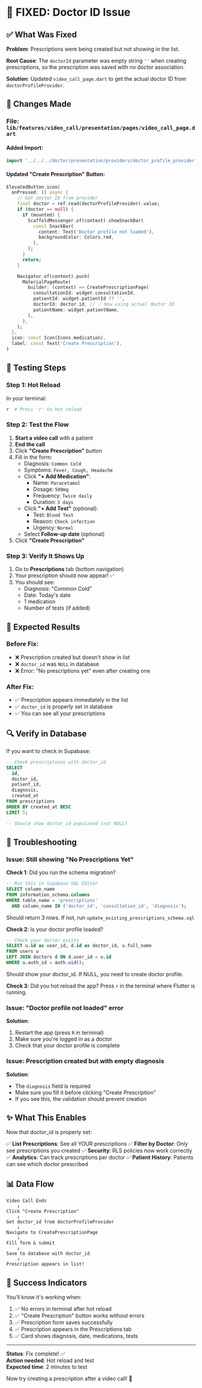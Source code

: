 # 🔧 FIXED: Doctor ID Issue

## ✅ What Was Fixed

**Problem**: Prescriptions were being created but not showing in the list.

**Root Cause**: The `doctorId` parameter was empty string `''` when creating prescriptions, so the prescription was saved with no doctor association.

**Solution**: Updated `video_call_page.dart` to get the actual doctor ID from `doctorProfileProvider`.

## 📝 Changes Made

### File: `lib/features/video_call/presentation/pages/video_call_page.dart`

#### Added Import:

```dart
import '../../../doctor/presentation/providers/doctor_profile_provider.dart';
```

#### Updated "Create Prescription" Button:

```dart
ElevatedButton.icon(
  onPressed: () async {
    // Get doctor ID from provider
    final doctor = ref.read(doctorProfileProvider).value;
    if (doctor == null) {
      if (mounted) {
        ScaffoldMessenger.of(context).showSnackBar(
          const SnackBar(
            content: Text('Doctor profile not loaded'),
            backgroundColor: Colors.red,
          ),
        );
      }
      return;
    }

    Navigator.of(context).push(
      MaterialPageRoute(
        builder: (context) => CreatePrescriptionPage(
          consultationId: widget.consultationId,
          patientId: widget.patientId ?? '',
          doctorId: doctor.id, // ✅ Now using actual doctor ID
          patientName: widget.patientName,
        ),
      ),
    );
  },
  icon: const Icon(Icons.medication),
  label: const Text('Create Prescription'),
)
```

## 🧪 Testing Steps

### Step 1: Hot Reload

In your terminal:

```bash
r  # Press 'r' to hot reload
```

### Step 2: Test the Flow

1. **Start a video call** with a patient
2. **End the call**
3. Click **"Create Prescription"** button
4. Fill in the form:
   - Diagnosis: `Common Cold`
   - Symptoms: `Fever, Cough, Headache`
   - Click **"+ Add Medication"**:
     - Name: `Paracetamol`
     - Dosage: `500mg`
     - Frequency: `Twice daily`
     - Duration: `3 days`
   - Click **"+ Add Test"** (optional):
     - Test: `Blood Test`
     - Reason: `Check infection`
     - Urgency: `Normal`
   - Select **Follow-up date** (optional)
5. Click **"Create Prescription"**

### Step 3: Verify It Shows Up

1. Go to **Prescriptions** tab (bottom navigation)
2. Your prescription should now appear! ✅
3. You should see:
   - Diagnosis: "Common Cold"
   - Date: Today's date
   - 1 medication
   - Number of tests (if added)

## 🎯 Expected Results

### Before Fix:

- ❌ Prescription created but doesn't show in list
- ❌ `doctor_id` was `NULL` in database
- ❌ Error: "No prescriptions yet" even after creating one

### After Fix:

- ✅ Prescription appears immediately in the list
- ✅ `doctor_id` is properly set in database
- ✅ You can see all your prescriptions

## 🔍 Verify in Database

If you want to check in Supabase:

```sql
-- Check prescriptions with doctor_id
SELECT
  id,
  doctor_id,
  patient_id,
  diagnosis,
  created_at
FROM prescriptions
ORDER BY created_at DESC
LIMIT 5;

-- Should show doctor_id populated (not NULL)
```

## 🐛 Troubleshooting

### Issue: Still showing "No Prescriptions Yet"

**Check 1**: Did you run the schema migration?

```sql
-- Run this in Supabase SQL Editor
SELECT column_name
FROM information_schema.columns
WHERE table_name = 'prescriptions'
  AND column_name IN ('doctor_id', 'consultation_id', 'diagnosis');
```

Should return 3 rows. If not, run `update_existing_prescriptions_schema.sql`

**Check 2**: Is your doctor profile loaded?

```sql
-- Check your doctor exists
SELECT u.id as user_id, d.id as doctor_id, u.full_name
FROM users u
LEFT JOIN doctors d ON d.user_id = u.id
WHERE u.auth_id = auth.uid();
```

Should show your doctor_id. If NULL, you need to create doctor profile.

**Check 3**: Did you hot reload the app?
Press `r` in the terminal where Flutter is running.

### Issue: "Doctor profile not loaded" error

**Solution**:

1. Restart the app (press `R` in terminal)
2. Make sure you're logged in as a doctor
3. Check that your doctor profile is complete

### Issue: Prescription created but with empty diagnosis

**Solution**:

- The `diagnosis` field is required
- Make sure you fill it before clicking "Create Prescription"
- If you see this, the validation should prevent creation

## ✨ What This Enables

Now that doctor_id is properly set:

✅ **List Prescriptions**: See all YOUR prescriptions
✅ **Filter by Doctor**: Only see prescriptions you created
✅ **Security**: RLS policies now work correctly
✅ **Analytics**: Can track prescriptions per doctor
✅ **Patient History**: Patients can see which doctor prescribed

## 📊 Data Flow

```
Video Call Ends
    ↓
Click "Create Prescription"
    ↓
Get doctor_id from doctorProfileProvider
    ↓
Navigate to CreatePrescriptionPage
    ↓
Fill form & submit
    ↓
Save to database with doctor_id
    ↓
Prescription appears in list!
```

## 🎉 Success Indicators

You'll know it's working when:

1. ✅ No errors in terminal after hot reload
2. ✅ "Create Prescription" button works without errors
3. ✅ Prescription form saves successfully
4. ✅ Prescription appears in the Prescriptions tab
5. ✅ Card shows diagnosis, date, medications, tests

---

**Status**: Fix complete! ✅  
**Action needed**: Hot reload and test  
**Expected time**: 2 minutes to test

Now try creating a prescription after a video call! 🚀
